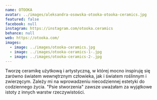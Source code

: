 ```yaml
---
name: OTOOKA
avatar: ../images/aleksandra-osowska-otooka-otooka-ceramics.jpg
featured: false
facebook: null
instagram: https://instagram.com/otooka.ceramics
behance: null
web: https://otooka.com/
images:
  - image: ../images/otooka-ceramics.jpg
  - image: ../images/otooka-ceramics-1-.jpg
  - image: ../images/otooka-ceramics-2-.jpg
---
```

Tworzę ceramikę użytkową i artystyczną, w której mocno inspiruję się zarówno światem wewnętrznym człowieka, jak i światem roślinnym i zwierzęcym. Zależy mi na wprowadzeniu niecodziennej estetyki do codziennego życia. 
"Psie stworzenia" zawsze uważałam za wyjątkowe istoty z innych warstw rzeczywistości. 
